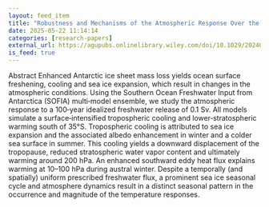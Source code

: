 ```yaml
---
layout: feed_item
title: "Robustness and Mechanisms of the Atmospheric Response Over the Southern Ocean to Idealized Freshwater Input Around Antarctica"
date: 2025-05-22 11:14:14
categories: [research-papers]
external_url: https://agupubs.onlinelibrary.wiley.com/doi/10.1029/2024GL113734?af=R
is_feed: true
---
```


Abstract
Enhanced Antarctic ice sheet mass loss yields ocean surface freshening, cooling and sea ice expansion, which result in changes in the atmospheric conditions. Using the Southern Ocean Freshwater Input from Antarctica (SOFIA) multi‐model ensemble, we study the atmospheric response to a 100‐year idealized freshwater release of 0.1 Sv. All models simulate a surface‐intensified tropospheric cooling and lower‐stratospheric warming south of 35°S. Tropospheric cooling is attributed to sea ice expansion and the associated albedo enhancement in winter and a colder sea surface in summer. This cooling yields a downward displacement of the tropopause, reduced stratospheric water vapor content and ultimately warming around 200 hPa. An enhanced southward eddy heat flux explains warming at 10–100 hPa during austral winter. Despite a temporally (and spatially) uniform prescribed freshwater flux, a prominent sea ice seasonal cycle and atmosphere dynamics result in a distinct seasonal pattern in the occurrence and magnitude of the temperature responses.

